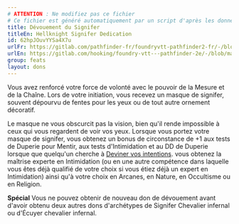 ```yaml
---
# ATTENTION : Ne modifiez pas ce fichier
# Ce fichier est généré automatiquement par un script d'après les données du module Foundry VTT officiel et de sa traduction
title: Dévouement du Signifer
titleEn: Hellknight Signifer Dedication
id: 62hpJOuvYYSa4X7u
urlFr: https://gitlab.com/pathfinder-fr/foundryvtt-pathfinder2-fr/-/blob/master/data/feats/62hpJOuvYYSa4X7u.htm
urlEn: https://gitlab.com/hooking/foundry-vtt---pathfinder-2e/-/blob/master/packs/data/feats.db/hellknight-signifer-dedication.json
group: feats
layout: dons
---
```

Vous avez renforcé votre force de volonté avec le pouvoir de la Mesure et de la Chaîne. Lors de votre initiation, vous recevez un masque de signifer, souvent dépourvu de fentes pour les yeux ou de tout autre ornement décoratif.

Le masque ne vous obscurcit pas la vision, bien qu'il rende impossible à ceux qui vous regardent de voir vos yeux. Lorsque vous portez votre masque de signifer, vous obtenez un bonus de circonstance de +1 aux tests de Duperie pour Mentir, aux tests d'Intimidation et au DD de Duperie lorsque que quelqu'un cherche à [Deviner vos intentions](../actions/deviner-les-intentions.md). vous obtenez la maîtrise experte en Intimidation (ou en une autre compétence dans laquelle vous êtes déjà qualifié de votre choix si vous étiez déjà un expert en Intimidation) ainsi qu'à votre choix en Arcanes, en Nature, en Occultisme ou en Religion.

**Spécial** Vous ne pouvez obtenir de nouveau don de dévouement avant d'avoir obtenu deux autres dons d'archétypes de Signifer Chevalier infernal ou d'Écuyer chevalier infernal.


